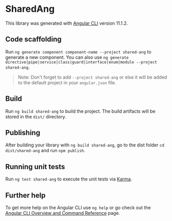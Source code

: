 # SharedAng

This library was generated with [Angular CLI](https://github.com/angular/angular-cli) version 11.1.2.

## Code scaffolding

Run `ng generate component component-name --project shared-ang` to generate a new component. You can also use `ng generate directive|pipe|service|class|guard|interface|enum|module --project shared-ang`.
> Note: Don't forget to add `--project shared-ang` or else it will be added to the default project in your `angular.json` file. 

## Build

Run `ng build shared-ang` to build the project. The build artifacts will be stored in the `dist/` directory.

## Publishing

After building your library with `ng build shared-ang`, go to the dist folder `cd dist/shared-ang` and run `npm publish`.

## Running unit tests

Run `ng test shared-ang` to execute the unit tests via [Karma](https://karma-runner.github.io).

## Further help

To get more help on the Angular CLI use `ng help` or go check out the [Angular CLI Overview and Command Reference](https://angular.io/cli) page.
